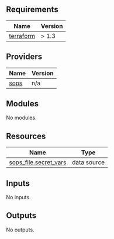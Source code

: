 <!-- BEGIN_TF_DOCS -->
## Requirements

| Name | Version |
|------|---------|
| <a name="requirement_terraform"></a> [terraform](#requirement\_terraform) | > 1.3 |

## Providers

| Name | Version |
|------|---------|
| <a name="provider_sops"></a> [sops](#provider\_sops) | n/a |

## Modules

No modules.

## Resources

| Name | Type |
|------|------|
| [sops_file.secret_vars](https://registry.terraform.io/providers/carlpett/sops/latest/docs/data-sources/file) | data source |

## Inputs

No inputs.

## Outputs

No outputs.
<!-- END_TF_DOCS -->